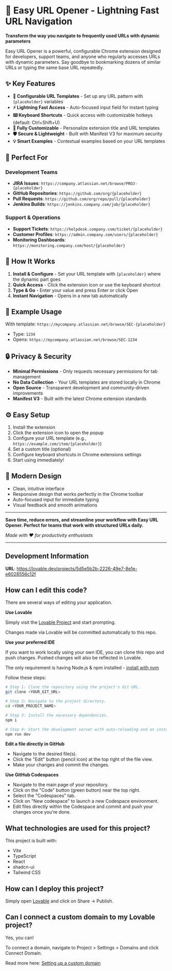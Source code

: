 
# 🚀 Easy URL Opener - Lightning Fast URL Navigation

**Transform the way you navigate to frequently used URLs with dynamic parameters**

Easy URL Opener is a powerful, configurable Chrome extension designed for developers, support teams, and anyone who regularly accesses URLs with dynamic parameters. Say goodbye to bookmarking dozens of similar URLs or typing the same base URL repeatedly.

## ✨ Key Features

- **🎯 Configurable URL Templates** - Set up any URL pattern with `{placeholder}` variables
- **⚡ Lightning Fast Access** - Auto-focused input field for instant typing
- **⌨️ Keyboard Shortcuts** - Quick access with customizable hotkeys (default: Ctrl+Shift+U)
- **🔧 Fully Customizable** - Personalize extension title and URL templates
- **🛡️ Secure & Lightweight** - Built with Manifest V3 for maximum security
- **💡 Smart Examples** - Contextual examples based on your URL templates

## 🎯 Perfect For

### Development Teams
- **JIRA Issues**: `https://company.atlassian.net/browse/PROJ-{placeholder}`
- **GitHub Repositories**: `https://github.com/org/{placeholder}`
- **Pull Requests**: `https://github.com/org/repo/pull/{placeholder}`
- **Jenkins Builds**: `https://jenkins.company.com/job/{placeholder}`

### Support & Operations
- **Support Tickets**: `https://helpdesk.company.com/ticket/{placeholder}`
- **Customer Profiles**: `https://admin.company.com/users/{placeholder}`
- **Monitoring Dashboards**: `https://monitoring.company.com/host/{placeholder}`

## 🚀 How It Works

1. **Install & Configure** - Set your URL template with `{placeholder}` where the dynamic part goes
2. **Quick Access** - Click the extension icon or use the keyboard shortcut
3. **Type & Go** - Enter your value and press Enter or click Open
4. **Instant Navigation** - Opens in a new tab automatically

## 📝 Example Usage

With template: `https://mycompany.atlassian.net/browse/SEC-{placeholder}`
- Type: `1234`
- Opens: `https://mycompany.atlassian.net/browse/SEC-1234`

## 🔒 Privacy & Security

- **Minimal Permissions** - Only requests necessary permissions for tab management
- **No Data Collection** - Your URL templates are stored locally in Chrome
- **Open Source** - Transparent development and community-driven improvements
- **Manifest V3** - Built with the latest Chrome extension standards

## ⚙️ Easy Setup

1. Install the extension
2. Click the extension icon to open the popup
3. Configure your URL template (e.g., `https://example.com/item/{placeholder}`)
4. Set a custom title (optional)
5. Configure keyboard shortcuts in Chrome extensions settings
6. Start using immediately!

## 🎨 Modern Design

- Clean, intuitive interface
- Responsive design that works perfectly in the Chrome toolbar
- Auto-focused input for immediate typing
- Visual feedback and smooth animations

---

**Save time, reduce errors, and streamline your workflow with Easy URL Opener. Perfect for teams that work with structured URLs daily.**

*Made with ❤️ for productivity enthusiasts*

---

## Development Information

**URL**: https://lovable.dev/projects/5d5e5b2b-2226-49e7-8e1e-e6028556c12f

## How can I edit this code?

There are several ways of editing your application.

**Use Lovable**

Simply visit the [Lovable Project](https://lovable.dev/projects/5d5e5b2b-2226-49e7-8e1e-e6028556c12f) and start prompting.

Changes made via Lovable will be committed automatically to this repo.

**Use your preferred IDE**

If you want to work locally using your own IDE, you can clone this repo and push changes. Pushed changes will also be reflected in Lovable.

The only requirement is having Node.js & npm installed - [install with nvm](https://github.com/nvm-sh/nvm#installing-and-updating)

Follow these steps:

```sh
# Step 1: Clone the repository using the project's Git URL.
git clone <YOUR_GIT_URL>

# Step 2: Navigate to the project directory.
cd <YOUR_PROJECT_NAME>

# Step 3: Install the necessary dependencies.
npm i

# Step 4: Start the development server with auto-reloading and an instant preview.
npm run dev
```

**Edit a file directly in GitHub**

- Navigate to the desired file(s).
- Click the "Edit" button (pencil icon) at the top right of the file view.
- Make your changes and commit the changes.

**Use GitHub Codespaces**

- Navigate to the main page of your repository.
- Click on the "Code" button (green button) near the top right.
- Select the "Codespaces" tab.
- Click on "New codespace" to launch a new Codespace environment.
- Edit files directly within the Codespace and commit and push your changes once you're done.

## What technologies are used for this project?

This project is built with:

- Vite
- TypeScript
- React
- shadcn-ui
- Tailwind CSS

## How can I deploy this project?

Simply open [Lovable](https://lovable.dev/projects/5d5e5b2b-2226-49e7-8e1e-e6028556c12f) and click on Share -> Publish.

## Can I connect a custom domain to my Lovable project?

Yes, you can!

To connect a domain, navigate to Project > Settings > Domains and click Connect Domain.

Read more here: [Setting up a custom domain](https://docs.lovable.dev/tips-tricks/custom-domain#step-by-step-guide)
